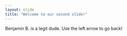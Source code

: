 ```yaml
---
layout: slide
title: "Welcome to our second slide!"
---
```

Benjamin B. is a legit dude.
Use the left arrow to go back!
